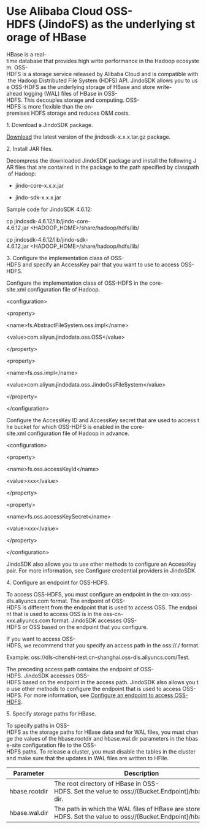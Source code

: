 # Use Alibaba Cloud OSS-HDFS (JindoFS) as the underlying storage of HBase

HBase is a real-time database that provides high write performance in the Hadoop ecosystem. OSS-HDFS is a storage service released by Alibaba Cloud and is compatible with the Hadoop Distributed File System (HDFS) API. JindoSDK allows you to use OSS-HDFS as the underlying storage of HBase and store write-ahead logging (WAL) files of HBase in OSS-HDFS. This decouples storage and computing. OSS-HDFS is more flexible than the on-premises HDFS storage and reduces O&M costs. 

1. Download a JindoSDK package.

[Download](https://github.com/aliyun/alibabacloud-jindodata/blob/latest/docs/user/en/jindosdk/jindosdk_download.md) the latest version of the jindosdk-x.x.x.tar.gz package. 

2. Install JAR files.

Decompress the downloaded JindoSDK package and install the following JAR files that are contained in the package to the path specified by classpath of Hadoop:

*   jindo-core-x.x.x.jar
    
*   jindo-sdk-x.x.x.jar
    

Sample code for JindoSDK 4.6.12:

cp jindosdk-4.6.12/lib/jindo-core-4.6.12.jar <HADOOP\_HOME>/share/hadoop/hdfs/lib/

cp jindosdk-4.6.12/lib/jindo-sdk-4.6.12.jar <HADOOP\_HOME>/share/hadoop/hdfs/lib/

3. Configure the implementation class of OSS-HDFS and specify an AccessKey pair that you want to use to access OSS-HDFS.

Configure the implementation class of OSS-HDFS in the core-site.xml configuration file of Hadoop. 

<configuration\>

<property\>

<name\>fs.AbstractFileSystem.oss.impl</name\>

<value\>com.aliyun.jindodata.oss.OSS</value\>

</property\>

<property\>

<name\>fs.oss.impl</name\>

<value\>com.aliyun.jindodata.oss.JindoOssFileSystem</value\>

</property\>

</configuration\>

Configure the AccessKey ID and AccessKey secret that are used to access the bucket for which OSS-HDFS is enabled in the core-site.xml configuration file of Hadoop in advance. 

<configuration\>

<property\>

<name\>fs.oss.accessKeyId</name\>

<value\>xxx</value\>

</property\>

<property\>

<name\>fs.oss.accessKeySecret</name\>

<value\>xxx</value\>

</property\>

</configuration\>

JindoSDK also allows you to use other methods to configure an AccessKey pair. For more information, see Configure credential providers in JindoSDK. 

4. Configure an endpoint for OSS-HDFS.

To access OSS-HDFS, you must configure an endpoint in the cn-xxx.oss-dls.aliyuncs.com format. The endpoint of OSS-HDFS is different from the endpoint that is used to access OSS. The endpoint that is used to access OSS is in the oss-cn-xxx.aliyuncs.com format. JindoSDK accesses OSS-HDFS or OSS based on the endpoint that you configure. 

If you want to access OSS-HDFS, we recommend that you specify an access path in the oss://<Bucket>.<Endpoint>/<Object> format.

Example: oss://dls-chenshi-test.cn-shanghai.oss-dls.aliyuncs.com/Test. 

The preceding access path contains the endpoint of OSS-HDFS. JindoSDK accesses OSS-HDFS based on the endpoint in the access path. JindoSDK also allows you to use other methods to configure the endpoint that is used to access OSS-HDFS. For more information, see [Configure an endpoint to access OSS-HDFS](https://github.com/aliyun/alibabacloud-jindodata/blob/master/docs/user/4.x/4.6.x/4.6.12/jindofs/configuration/jindosdk_endpoint_configuration.md). 

5. Specify storage paths for HBase.

To specify paths in OSS-HDFS as the storage paths for HBase data and for WAL files, you must change the values of the hbase.rootdir and hbase.wal.dir parameters in the hbase-site configuration file to the OSS-HDFS paths. To release a cluster, you must disable the tables in the cluster and make sure that the updates in WAL files are written to HFile. 

|  Parameter  |  Description  |
| --- | --- |
|  hbase.rootdir  |  The root directory of HBase in OSS-HDFS. Set the value to oss://{Bucket.Endpoint}/hbase-root-dir.  |
|  hbase.wal.dir  |  The path in which the WAL files of HBase are stored in OSS-HDFS. Set the value to oss://{Bucket.Endpoint}/hbase.  |